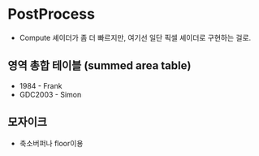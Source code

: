 # PostProcess

- Compute 셰이더가 좀 더 빠르지만, 여기선 일단 픽셀 셰이더로 구현하는 걸로.

## 영역 총합 테이블 (summed area table)

- 1984 - Frank
- GDC2003 - Simon

## 모자이크

- 축소버퍼나 floor이용
